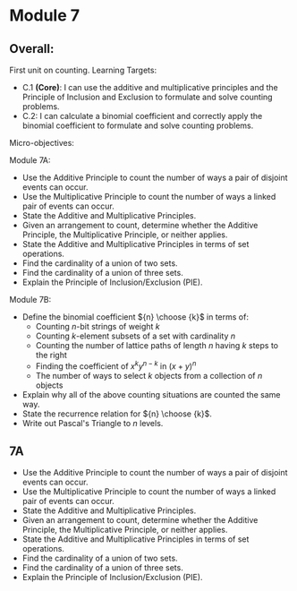 # Module 7

## Overall: 

First unit on counting. Learning Targets: 

-   C.1  **(Core)**: I can use the additive and multiplicative principles and the Principle of Inclusion and Exclusion to formulate and solve counting problems.
-   C.2: I can calculate a binomial coefficient and correctly apply the binomial coefficient to formulate and solve counting problems.


Micro-objectives: 

Module 7A: 

+ Use the Additive Principle to count the number of ways a pair of disjoint events can occur. 
+ Use the Multiplicative Principle to count the number of ways a linked pair of events can occur. 
+ State the Additive and Multiplicative Principles. 
+ Given an arrangement to count, determine whether the Additive Principle, the Multiplicative Principle, or neither applies. 
+ State the Additive and Multiplicative Principles in terms of set operations. 
+ Find the cardinality of a union of two sets. 
+ Find the cardinality of a union of three sets. 
+ Explain the Principle of Inclusion/Exclusion (PIE). 

Module 7B: 

- Define the binomial coefficient ${n} \choose {k}$ in terms of: 
	- Counting $n$-bit strings of weight $k$
	- Counting $k$-element subsets of a set with cardinality $n$
	- Counting the number of lattice paths of length $n$ having $k$ steps to the right
	- Finding the coefficient of $x^ky^{n-k}$ in $(x+y)^n$
	- The number of ways to select $k$ objects from a collection of $n$ objects
- Explain why all of the above counting situations are counted the same way. 
- State the recurrence relation for ${n} \choose {k}$.
- Write out Pascal's Triangle to $n$ levels. 


## 7A

+ Use the Additive Principle to count the number of ways a pair of disjoint events can occur. 
+ Use the Multiplicative Principle to count the number of ways a linked pair of events can occur. 
+ State the Additive and Multiplicative Principles. 
+ Given an arrangement to count, determine whether the Additive Principle, the Multiplicative Principle, or neither applies. 
+ State the Additive and Multiplicative Principles in terms of set operations. 
+ Find the cardinality of a union of two sets. 
+ Find the cardinality of a union of three sets. 
+ Explain the Principle of Inclusion/Exclusion (PIE). 
<!--stackedit_data:
eyJoaXN0b3J5IjpbLTEzNzk1Mzk4NDddfQ==
-->